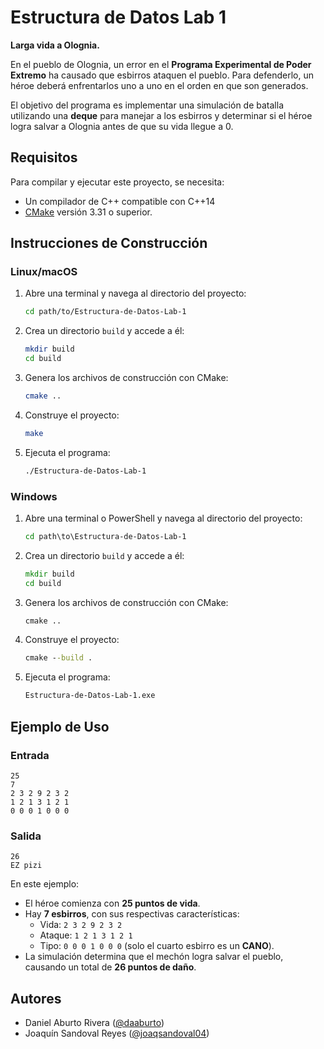 # Estructura de Datos Lab 1

**Larga vida a Olognia.**

En el pueblo de Olognia, un error en el **Programa Experimental de Poder Extremo** ha causado que esbirros ataquen el 
pueblo. Para defenderlo, un héroe deberá enfrentarlos uno a uno en el orden en que son generados.

El objetivo del programa es implementar una simulación de batalla utilizando una **deque** para manejar a los esbirros y determinar
si el héroe logra salvar a Olognia antes de que su vida llegue a 0.

## Requisitos

Para compilar y ejecutar este proyecto, se necesita:
- Un compilador de C++ compatible con C++14
- [CMake](https://cmake.org/) versión 3.31 o superior.

## Instrucciones de Construcción
### Linux/macOS

1. Abre una terminal y navega al directorio del proyecto:
   ```sh
   cd path/to/Estructura-de-Datos-Lab-1
   ```

2. Crea un directorio `build` y accede a él:
   ```sh
   mkdir build
   cd build
   ```

3. Genera los archivos de construcción con CMake:
   ```sh
   cmake ..
   ```

4. Construye el proyecto:
   ```sh
   make
   ```

5. Ejecuta el programa:
   ```sh
   ./Estructura-de-Datos-Lab-1
   ```

### Windows

1. Abre una terminal o PowerShell y navega al directorio del proyecto:
   ```cmd
   cd path\to\Estructura-de-Datos-Lab-1
   ```

2. Crea un directorio `build` y accede a él:
   ```cmd
   mkdir build
   cd build
   ```

3. Genera los archivos de construcción con CMake:
   ```cmd
   cmake ..
   ```

4. Construye el proyecto:
   ```cmd
   cmake --build .
   ```

5. Ejecuta el programa:
   ```cmd
   Estructura-de-Datos-Lab-1.exe
   ```

## **Ejemplo de Uso**

### Entrada
```
25
7
2 3 2 9 2 3 2
1 2 1 3 1 2 1
0 0 0 1 0 0 0
```

### Salida
```
26
EZ pizi
```

En este ejemplo:
- El héroe comienza con **25 puntos de vida**.
- Hay **7 esbirros**, con sus respectivas características:
    - Vida: `2 3 2 9 2 3 2`
    - Ataque: `1 2 1 3 1 2 1`
    - Tipo: `0 0 0 1 0 0 0` (solo el cuarto esbirro es un **CANO**).
- La simulación determina que el mechón logra salvar el pueblo, causando un total de **26 puntos de daño**.

## Autores
- Daniel Aburto Rivera ([@daaburto](https://github.com/daaburto))
- Joaquín Sandoval Reyes ([@joaqsandoval04](https://github.com/joaqsandoval04))